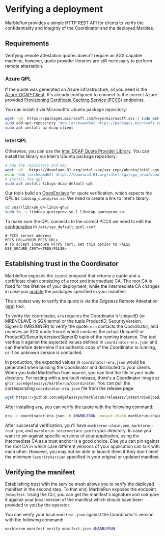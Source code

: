 # Verifying a deployment

MarbleRun provides a simple HTTP REST API for clients to verify the confidentiality and integrity of the Coordinator and the deployed Marbles.

## Requirements

Verifying remote attestation quotes doesn't require an SGX capable machine, however, quote provider libraries are still necessary to perform remote attestation.

### Azure QPL

If the quote was generated on Azure infrastructure, all you need is the [Azure-DCAP-Client](https://github.com/microsoft/Azure-DCAP-Client). It's already configured to connect to the correct Azure-provided [Provisioning Certificate Caching Service (PCCS)](https://download.01.org/intel-sgx/latest/dcap-latest/linux/docs/DCAP_ECDSA_Orientation.pdf) endpoints.

You can install it via Microsoft's Ubuntu package repository:

```bash
wget -qO- https://packages.microsoft.com/keys/microsoft.asc | sudo apt-key add
sudo add-apt-repository "deb [arch=amd64] https://packages.microsoft.com/ubuntu/`lsb_release -rs`/prod `lsb_release -cs` main"
sudo apt install az-dcap-client
```

### Intel QPL

Otherwise, you can use the [Intel DCAP Quote Provider Library](https://github.com/intel/SGXDataCenterAttestationPrimitives/tree/master/QuoteGeneration/qpl).
You can install the library via Intel's Ubuntu package repository:
```bash
# Add the repository and key
wget -qO - https://download.01.org/intel-sgx/sgx_repo/ubuntu/intel-sgx-deb.key | sudo apt-key add -
echo 'deb [arch=amd64] https://download.01.org/intel-sgx/sgx_repo/ubuntu bionic main' | sudo tee /etc/apt/sources.list.d/intel-sgx.list
# Install the qpl
sudo apt install libsgx-dcap-default-qpl
```

Our tools build on [OpenEnclave](https://github.com/openenclave/openenclave) for quote verification, which expects the QPL as `libdcap_quoteprov.so`.
We need to create a link to Intel's library:
```bash
cd /usr/lib/x86_64-linux-gnu/
sudo ln -s libdcap_quoteprov.so.1 libdcap_quoteprov.so
```

To make sure the QPL connects to the correct PCCS we need to edit the [configuration](https://github.com/intel/SGXDataCenterAttestationPrimitives/blob/master/QuoteGeneration/qpl/README.md#configuration) in `/etc/sgx_default_qcnl.conf`.
```
# PCCS server address
PCCS_URL=<YOUR_PCCS_URL>
# To accept insecure HTTPS cert, set this option to FALSE
USE_SECURE_CERT=<TRUE/FALSE>
```



## Establishing trust in the Coordinator

MarbleRun exposes the `/quote` endpoint that returns a quote and a certificate chain consisting of a root and intermediate CA. The root CA is fixed for the lifetime of your deployment, while the intermediate CA changes in case you [update](../workflows/update-manifest.md) the packages specified in your manifest.

The simplest way to verify the quote is via the Edgeless Remote Attestation ([era](https://github.com/edgelesssys/era)) tool.

To verify the coordinator, `era` requires the Coordinator's UniqueID (or MRENCLAVE in SGX terms) or the tuple ProductID, SecurityVersion, SignerID (MRSIGNER) to verify the quote. `era` contacts the Coordinator, and receives an SGX quote from it which contains the actual UniqueID or ProductID/SecurityVersion/SignerID tuple of the running instance. The tool verifies it against the expected values defined in `coordinator-era.json` and can therefore determine if an authentic copy of the Coordinator is running, or if an unknown version is contacted.

In production, the expected values in `coordinator-era.json` would be generated when building the Coordinator and distributed to your clients. When you build MarbleRun from source, you can find the file in your build directory.
For testing with a pre-built release, there's a Coordinator image at `ghcr.io/edgelesssys/marblerun/coordinator`.
You can pull the corresponding `coordinator-era.json` file from the release page:

```bash
wget https://github.com/edgelesssys/marblerun/releases/latest/download/coordinator-era.json
```

After installing `era`, you can verify the quote with the following command:

```bash
era -c coordinator-era.json -h $MARBLERUN -output-chain marblerun-chain.pem -output-root marblerun-root.pem -output-intermediate marblerun-intermedite.pem
```

After successful verification, you'll have `marblerun-chain.pem`, `marblerun-root.pem`, and `marblerun-intermediate.pem` in your directory. In case you want to pin against specific versions of your application, using the intermediate CA as a trust anchor is a good choice. Else you can pin against the root CA in which case different versions of your application can talk with each other. However, you may not be able to launch them if they don't meet the minimum `SecurityVersion` specified in your original or updated manifest.

## Verifying the manifest

Establishing trust with the service mesh allows you to verify the deployed manifest in the second step.
To that end, MarbleRun exposes the endpoint `/manifest`.
Using the CLI, you can get the manifest's signature and compare it against your local version of the manifest which should have been provided to you by the operator.

You can verify your local `manifest.json` against the Coordinator's version with the following command:

```bash
marblerun manifest verify manifest.json $MARBLERUN
```
